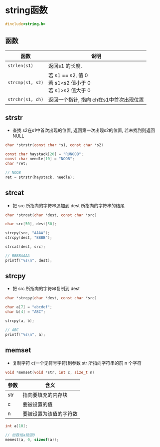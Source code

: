 <!--
 * @Description: 
 * @Version: 1.0
 * @Author: DaLao
 * @Email: dalao@xxx.com
 * @Date: 2021-11-27 20:45:27
 * @LastEditors: dalao_li
 * @LastEditTime: 2023-04-16 23:01:36
-->

# string函数

```c
#include<string.h>
```

## 函数

| 函数             | 说明                                                        |
| ---------------- | ----------------------------------------------------------- |
| `strlen(s1)`     | 返回s1 的长度.                                              |
| `strcmp(s1, s2)` | 若 s1 == s2, 值 0<br>若 s1<s2 值小于 0<br>若 s1>s2 值大于 0 |
| `strchr(s1, ch)` | 返回一个指针, 指向 ch在s1中首次出现位置                     |

## strstr

- 查找 s2在s1中首次出现的位置, 返回第一次出现s2的位置, 若未找到则返回NULL

```c
char *strstr(const char *s1, const char *s2)
```

```c
const char haystack[20] = "RUNOOB";
const char needle[10] = "NOOB";
char *ret;

// NOOB
ret = strstr(haystack, needle);
```

## strcat

- 把 src 所指向的字符串追加到 dest 所指向的字符串的结尾

```c
char *strcat(char *dest, const char *src)
```

```c
char src[50], dest[50];

strcpy(src, "AAAA");
strcpy(dest, "BBBB");

strcat(dest, src);

// BBBBAAAA
printf("%s\n", dest);
```

## strcpy

- 把 src 所指向的字符串复制到 dest

```c
char *strcpy(char *dest, const char *src)
```

```c
char a[7] = "abcdef";
char b[4] = "ABC";

strcpy(a, b);

// ABC
printf("%s\n", a);
```

## memset

- 复制字符 c(一个无符号字符)到参数 str 所指向字符串的前 n 个字符

```c
void *memset(void *str, int c, size_t n)
```

| 参数 | 含义                   |
| ---- | ---------------------- |
| str  | 指向要填充的内存块     |
| c    | 要被设置的值           |
| n    | 要被设置为该值的字符数 |

```c
int a[10];

// 给数组a赋值0
memest(a, 0, sizeof(a));
```
